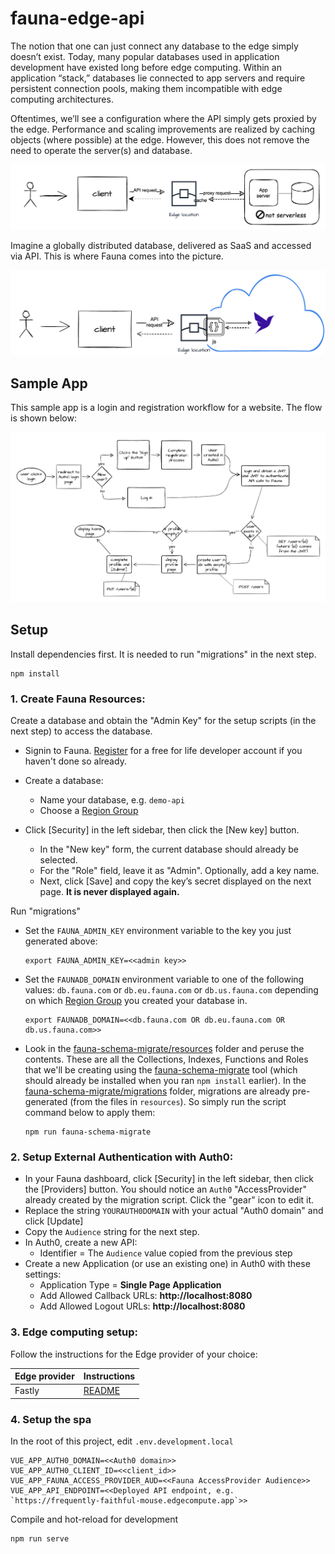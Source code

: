 # fauna-edge-api

The notion that one can just connect any database to the edge simply doesn’t exist. 
Today, many popular databases used in application development have existed long before edge computing. 
Within an application “stack,” databases lie connected to app servers and require persistent 
connection pools, making them incompatible with edge computing architectures.

Oftentimes, we’ll see a configuration where the API simply gets proxied by the edge. 
Performance and scaling improvements are realized by caching objects (where possible) at the edge. 
However, this does not remove the need to operate the server(s) and database. 

![notserverless](/images/notserverless.png)

Imagine a globally distributed database, delivered as SaaS and accessed via API. This is where Fauna comes into the picture. 

![image](/images/serverless.png)

## Sample App
This sample app is a login and registration workflow for a website. The flow is shown below:

![app](/images/app.png)

## Setup

Install dependencies first. It is needed to run "migrations" in the next step.
```
npm install
```

### 1. Create Fauna Resources:
Create a database and obtain the "Admin Key" for the setup scripts (in the next step) to access the database.
* Signin to Fauna. [Register](https://dashboard.fauna.com/accounts/register) for a free for life developer account
  if you haven't done so already.
* Create a database: 
  * Name your database, e.g. `demo-api`
  * Choose a [Region Group](https://docs.fauna.com/fauna/current/api/fql/region_groups#how-to-use-region-groups)

* Click [Security] in the left sidebar, then click the [New key] button.
  * In the "New key" form, the current database should already be selected. 
  * For the "Role" field, leave it as "Admin". Optionally, add a key name. 
  * Next, click [Save] and copy the key’s secret displayed on the next page. **It is never displayed again.**

Run "migrations"

* Set the `FAUNA_ADMIN_KEY` environment variable to the key you just generated above:
  ```
  export FAUNA_ADMIN_KEY=<<admin key>>
  ```

* Set the `FAUNADB_DOMAIN` environment variable to one of the following values: `db.fauna.com` or `db.eu.fauna.com` 
  or `db.us.fauna.com` depending on which [Region Group](https://docs.fauna.com/fauna/current/api/fql/region_groups#how-to-use-region-groups)
  you created your database in.
  ```
  export FAUNADB_DOMAIN=<<db.fauna.com OR db.eu.fauna.com OR db.us.fauna.com>>
  ```

* Look in the [fauna-schema-migrate/resources](/fauna-schema-migrate/resources) folder and peruse the contents. 
  These are all the Collections, Indexes, Functions and Roles that we'll be creating using the
  [fauna-schema-migrate](https://github.com/fauna-labs/fauna-schema-migrate) tool
  (which should already be installed when you ran `npm install` earlier).
  In the [fauna-schema-migrate/migrations](/fauna-schema-migrate/migrations) folder,
  migrations are already pre-generated (from the files in `resources`).
  So simply run the script command below to apply them:

  ```
  npm run fauna-schema-migrate
  ```

### 2. Setup External Authentication with Auth0:
* In your Fauna dashboard, click [Security] in the left sidebar, then click the [Providers] button. 
  You should notice an `Auth0` "AccessProvider" already created by the migration script. Click the "gear" icon to edit it.  
* Replace the string `YOURAUTH0DOMAIN` with your actual "Auth0 domain" and click [Update]
* Copy the `Audience` string for the next step.
* In Auth0, create a new API:
  * Identifier = The `Audience` value copied from the previous step
* Create a new Application (or use an existing one) in Auth0 with these settings:
  * Application Type = **Single Page Application**
  * Add Allowed Callback URLs: **http://localhost:8080**
  * Add Allowed Logout URLs: **http://localhost:8080**

### 3. Edge computing setup:

Follow the instructions for the Edge provider of your choice:

| Edge provider | Instructions |
| ------------- | ------------ |
| Fastly        | [README](/edge/Fastly) |


### 4. Setup the spa
In the root of this project, edit `.env.development.local`
```
VUE_APP_AUTH0_DOMAIN=<<Auth0 domain>>
VUE_APP_AUTH0_CLIENT_ID=<<client_id>>
VUE_APP_FAUNA_ACCESS_PROVIDER_AUD=<<Fauna AccessProvider Audience>>
VUE_APP_API_ENDPOINT=<<Deployed API endpoint, e.g. `https://frequently-faithful-mouse.edgecompute.app`>>
```

Compile and hot-reload for development
```
npm run serve
```

